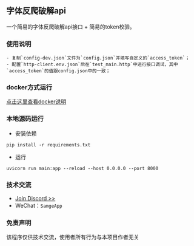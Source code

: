 ## 字体反爬破解api
一个简易的字体反爬破解api接口 + 简易的token校验。


### 使用说明

    - 复制`config-dev.json`文件为`config.json`并填写自定义的`access_token`；
    - 配置`http-client.env.json`后在`test_main.http`中进行接口调试，其中`access_token`的值跟config.json中的一致；

### docker方式运行

[点击这里查看docker说明](docker/README.md)


### 本地源码运行

- 安装依赖
```shell
pip install -r requirements.txt
```

- 运行
```shell
uvicorn run main:app --reload --host 0.0.0.0 --port 8000
```

### 技术交流
- [Join Discord >>](https://discord.com/invite/eRuSqve8CE)
- WeChat：`SamgeApp`

### 免责声明
该程序仅供技术交流，使用者所有行为与本项目作者无关
